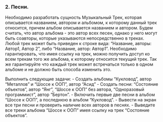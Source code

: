 ### 2. Песни.
Необходимо разработать сущность Музыкальный Трек, которая описывается названием, автором и альбомом, к которому данный трек относится, причем альбом описывается названием и автором. Будем считать, что автор альбома - это автор всех песен, однако у него могут быть соавторы, которые указываются непосредственно в треках. Любой трек может быть приведен к строке вида: “Название, авторы: Автор1, Автор 2”, либо  “Название, автор: Автор1”.
Необходимо гарантировать, что имея ссылку на трек, можно получить доступ ко всем трекам того же альбома, к которому относится текущий трек. Так же гарантируйте что каждый трек может встречаться только в одном альбоме и не должно быть способа изменить это.

Выполнить следующие задачи:
    - Создать альбомы “Кукловод”, автор “Металлов” и “Шоссе к ООП”, автор “Асид”
    - Создать песни: “Состояние объектов”, автор “Янг”, “Шоссе к ООП” без автора, “Одноразовый программист”, автор “Бертон”. 
    - Включить первые две песни в альбом “Шоссе к ООП”, а последнюю в альбом “Кукловод”.
    - Вывести на экран все три песни и проверить наличие всех авторов в песнях.
    - Выведите все треки альбома “Шоссе к ООП” имея ссылку на трек “Состояние объектов”.
